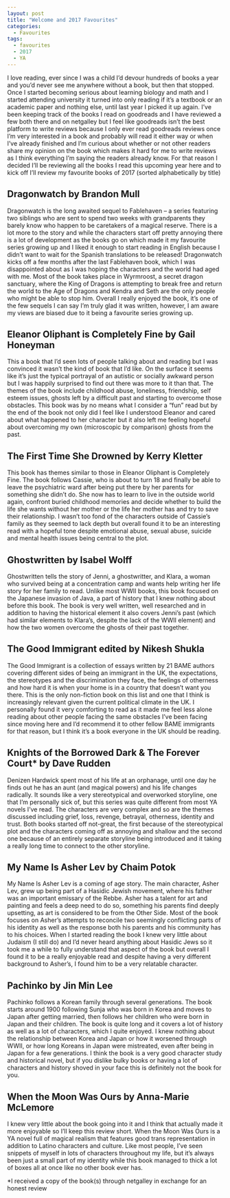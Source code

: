 ```yaml
---
layout: post
title: "Welcome and 2017 Favourites"
categories:
  - Favourites
tags:
  - favourites
  - 2017
  - YA
---
```


I love reading, ever since I was a child I’d devour hundreds of books a year and you’d never see me anywhere without a book, but then that stopped. Once I started becoming serious about learning biology and math and I started attending university it turned into only reading if it’s a textbook or an academic paper and nothing else, until last year I picked it up again. I’ve been keeping track of the books I read on goodreads and I have reviewed a few both there and on netgalley but I feel like goodreads isn’t the best platform to write reviews because I only ever read goodreads reviews once I’m very interested in a book and probably will read it either way or when I’ve already finished and I’m curious about whether or not other readers share my opinion on the book which makes it hard for me to write reviews as I think everything I’m saying the readers already know. For that reason I decided I’ll be reviewing all the books I read this upcoming year here and to kick off I’ll review my favourite books of 2017 (sorted alphabetically by title) 

## Dragonwatch by Brandon Mull 
Dragonwatch is the long awaited sequel to Fablehaven – a series featuring two siblings who are sent to spend two weeks with grandparents they barely know who happen to be caretakers of a magical reserve. There is a lot more to the story and while the characters start off pretty annoying there is a lot of development as the books go on which made it my favourite series growing up and I liked it enough to start reading in English because I didn’t want to wait for the Spanish translations to be released! Dragonwatch kicks off a few months after the last Fablehaven book, which I was disappointed about as I was hoping the characters and the world had aged with me. Most of the book takes place in Wyrmroost, a secret dragon sanctuary, where the King of Dragons is attempting to break free and return the world to the Age of Dragons and Kendra and Seth are the only people who might be able to stop him. Overall I really enjoyed the book, it’s one of the few sequels I can say I’m truly glad it was written, however, I am aware my views are biased due to it being a favourite series growing up. 

## Eleanor Oliphant is Completely Fine by Gail Honeyman
This a book that I’d seen lots of people talking about and reading but I was convinced it wasn’t the kind of book that I’d like. On the surface it seems like it’s just the typical portrayal of an autistic or socially awkward person but I was happily surprised to find out there was more to it than that. The themes of the book include childhood abuse, loneliness, friendship, self esteem issues, ghosts left by a difficult past and starting to overcome those obstacles. This book was by no means what I consider a “fun” read but by the end of the book not only did I feel like I understood Eleanor and cared about what happened to her character but it also left me feeling hopeful about overcoming my own (microscopic by comparison) ghosts from the past. 

## The First Time She Drowned by Kerry Kletter 
This book has themes similar to those in Eleanor Oliphant is Completely Fine. The book follows Cassie, who is about to turn 18 and finally be able to leave the psychiatric ward after being put there by her parents for something she didn’t do. She now has to learn to live in the outside world again, confront buried childhood memories and decide whether to build the life she wants without her mother or the life her mother has and try to save their relationship. I wasn’t too fond of the characters outside of Cassie’s family as they seemed to lack depth but overall found it to be an interesting read with a hopeful tone despite emotional abuse, sexual abuse, suicide and mental health issues being central to the plot. 

## Ghostwritten by Isabel Wolff
Ghostwritten tells the story of Jenni, a ghostwritter, and Klara, a woman who survived being at a concentration camp and wants help writing her life story for her family to read. Unlike most WWII books, this book focused on the Japanese invasion of Java, a part of history that I knew nothing about before this book. The book is very well written, well researched and in addition to having the historical element it also covers Jenni’s past (which had similar elements to Klara’s, despite the lack of the WWII element) and how the two women overcome the ghosts of their past together. 

## The Good Immigrant edited by Nikesh Shukla 
The Good Immigrant is a collection of essays written by 21 BAME authors covering different sides of being an immigrant in the UK, the expectations, the stereotypes and the discrimination they face, the feelings of otherness and how hard it is when your home is in a country that doesn’t want you there. This is the only non-fiction book on this list and one that I think is increasingly relevant given the current political climate in the UK. I personally found it very comforting to read as it made me feel less alone reading about other people facing the same obstacles I’ve been facing since moving here and I’d recommend it to other fellow BAME immigrants for that reason, but I think it’s a book everyone in the UK should be reading. 

## Knights of the Borrowed Dark & The Forever Court* by Dave Rudden 
Denizen Hardwick spent most of his life at an orphanage, until one day he finds out he has an aunt (and magical powers) and his life changes radically. It sounds like a very stereotypical and overworked storyline, one that I’m personally sick of, but this series was quite different from most YA novels I’ve read. The characters are very complex and so are the themes discussed including grief, loss, revenge, betrayal, otherness, identity and trust. Both books started off not-great, the first because of the stereotypical plot and the characters coming off as annoying and shallow and the second one because of an entirely separate storyline being introduced and it taking a really long time to connect to the other storyline. 

## My Name Is Asher Lev by Chaim Potok
My Name Is Asher Lev is a coming of age story. The main character, Asher Lev, grew up being part of a Hasidic Jewish movement, where his father was an important emissary of the Rebbe. Asher has a talent for art and painting and feels a deep need to do so, something his parents find deeply upsetting, as art is considered to be from the Other Side. Most of the book focuses on Asher’s attempts to reconcile two seemingly conflicting parts of his identity as well as the response both his parents and his community has to his choices. When I started reading the book I knew very little about Judaism (I still do) and I’d never heard anything about Hasidic Jews so it took me a while to fully understand that aspect of the book but overall I found it to be a really enjoyable read and despite having a very different background to Asher’s, I found him to be a very relatable character. 

## Pachinko by Jin Min Lee
Pachinko follows a Korean family through several generations. The book starts around 1900 following Sunja who was born in Korea and moves to Japan after getting married, then follows her children who were born in Japan and their children. The book is quite long and it covers a lot of history as well as a lot of characters, which I quite enjoyed. I knew nothing about the relationship between Korea and Japan or how it worsened through WWII, or how long Koreans in Japan were mistreated, even after being in Japan for a few generations. I think the book is a very good character study and historical novel, but if you dislike bulky books or having a lot of characters and history shoved in your face this is definitely not the book for you. 

## When the Moon Was Ours by Anna-Marie McLemore
I knew very little about the book going into it and I think that actually made it more enjoyable so I’ll keep this review short. When the Moon Was Ours is a YA novel full of magical realism that features good trans representation in addition to Latino characters and culture. Like most people, I’ve seen snippets of myself in lots of characters throughout my life, but it’s always been just a small part of my identity while this book managed to thick a lot of boxes all at once like no other book ever has. 

*I received a copy of the book(s) through netgalley in exchange for an honest review 
